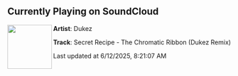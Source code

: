 ## Currently Playing on SoundCloud

[<img align="left" width="100" src="https://i1.sndcdn.com/artworks-bEUf7HYusFdQUZbL-78V20Q-t500x500.png">](https://soundcloud.com/dukezofficial/secret-recipe-the-chromatic-ribbon-dukez-remix-final-master)

**Artist**: Dukez 

**Track**: Secret Recipe - The Chromatic Ribbon (Dukez Remix)

Last updated at 6/12/2025, 8:21:07 AM
